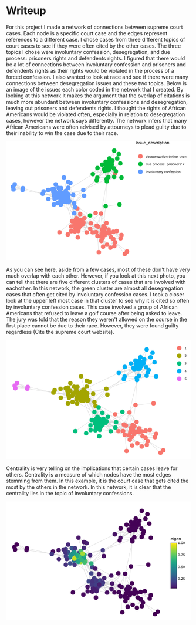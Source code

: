 # Writeup
For this project I made a network of connections between supreme court cases. Each node is a specific court case and the edges represent references to a different case. I chose cases from three different topics of court cases to see if they were often cited by the other cases. The three topics I chose were involuntary confession, desegregation, and due process: prisoners rights and defendents rights. I figured that there would be a lot of connections between involuntary confession and prisoners and defendents rights as their rights would be violated in the process of a forced confession. I also wanted to look at race and see if there were many connections between desegregation issues and these two topics. Below is an image of the issues each color coded in the network that I created. By looking at this network it makes the argument that the overlap of citations is much more abundant between involuntary confessions and desegregation, leaving out prisoners and defendents rights. I thought the rights of African Americans would be violated often, especially in relation to desegregation cases, however the network says differently. The network infers that many African Americans were often advised by attourneys to plead guilty due to their inability to win the case due to their race. 

![alt text](https://github.com/introdh/intro-dh-tuckershelley/blob/master/Issues.png "Issues")

As you can see here, aside from a few cases, most of these don't have very much overlap with each other. However, if you look at this next photo, you can tell that there are five different clusters of cases that are involved with eachother. In this network, the green cluster are almost all desegregation cases that often get cited by involuntary confession cases. I took a closer look at the upper left most case in that cluster to see why it is cited so often by involuntary confession cases. This case involved a group of African Americans that refused to leave a golf course after being asked to leave. The jury was told that the reason they weren't allowed on the course in the first place cannot be due to their race. However, they were found guilty regardless (Cite the supreme court website). 

![alt text](https://github.com/introdh/intro-dh-tuckershelley/blob/master/Cluster.png "Clusters")

Centrality is very telling on the implications that certain cases leave for others. Centrality is a measure of which nodes have the most edges stemming from them. In this example, it is the court case that gets cited the most by the others in the network. In this network, it is clear that the centrality lies in the topic of involuntary confessions. 

![alt text](https://github.com/introdh/intro-dh-tuckershelley/blob/master/Centrality.png "Centrality")
